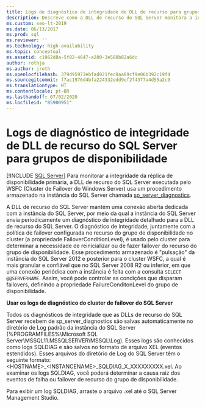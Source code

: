 ```yaml
---
title: Logs de diagnóstico de integridade de DLL de recurso para grupos de disponibilidade
description: Descreve como a DLL de recurso do SQL Server monitora a integridade do Grupo de Disponibilidade AlwaysOn.
ms.custom: seo-lt-2019
ms.date: 06/13/2017
ms.prod: sql
ms.reviewer: ''
ms.technology: high-availability
ms.topic: conceptual
ms.assetid: c1862d8a-5f82-4647-a280-3e588b82a6dc
author: rothja
ms.author: jroth
ms.openlocfilehash: 379d95973ebfad021fec8aa89cf9e06b392c19f4
ms.sourcegitcommit: f7ac1976d4bfa224332edd9ef2f4377a4d55a2c9
ms.translationtype: HT
ms.contentlocale: pt-BR
ms.lasthandoff: 07/02/2020
ms.locfileid: "85900951"
---
```

# <a name="sql-server-resource-dll-health-diagnostic-logs-for-availability-groups"></a>Logs de diagnóstico de integridade de DLL de recurso do SQL Server para grupos de disponibilidade
[!INCLUDE [SQL Server](../../../includes/applies-to-version/sqlserver.md)]
  Para monitorar a integridade da réplica de disponibilidade primária, a DLL de recurso do SQL Server executada pelo WSFC (Cluster de Failover do Windows Server) usa um procedimento armazenado na instância do SQL Server chamada [sp_server_diagnostics](~/relational-databases/system-stored-procedures/sp-server-diagnostics-transact-sql.md).  
  
 A DLL de recurso do SQL Server mantém uma conexão aberta dedicada com a instância do SQL Server, por meio da qual a instância do SQL Server envia periodicamente um diagnóstico de integridade detalhado para a DLL de recurso do SQL Server. O diagnóstico de integridade, juntamente com a política de failover configurada no recurso do grupo de disponibilidade no cluster (a propriedade FailoverConditionLevel), é usado pelo cluster para determinar a necessidade de reinicializar ou de fazer failover do recurso do grupo de disponibilidade. Esse procedimento armazenado é "pulsação" da instância do SQL Server 2012 e posterior para o cluster WSFC, a qual é mais granular e confiável que no SQL Server 2008 R2 ou inferior, em que uma conexão periódica com a instância é feita com a consulta `SELECT @@SERVERNAME`. Assim, você pode controlar as condições que disparam failovers, definindo a propriedade FailureConditonLevel do grupo de disponibilidade.  
  
 **Usar os logs de diagnóstico do cluster de failover do SQL Server**
 
 Todos os diagnósticos de integridade que as DLLs de recurso do SQL Server recebem de sp_server_diagnostics são salvas automaticamente no diretório de Log padrão da instância do SQL Server (%PROGRAMFILES%\Microsoft SQL Server\MSSQL11.MSSQLSERVER\MSSQL\Log). Esses logs são conhecidos como logs SQLDIAG e são salvos no formato de arquivo XEL (eventos estendidos). Esses arquivos do diretório de Log do SQL Server têm o seguinte formato: \<HOSTNAME>_\<INSTANCENAME>_SQLDIAG_X_XXXXXXXXX.xel. Ao examinar os logs SQLDIAG, você poderá determinar a causa raiz dos eventos de falha ou failover de recurso do grupo de disponibilidade.  
  
 Para exibir um log SQLDIAG, arraste o arquivo .xel até o SQL Server Management Studio.  
  
  
